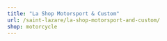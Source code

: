 ```yaml
---
title: "La Shop Motorsport & Custom"
url: /saint-lazare/la-shop-motorsport-and-custom/
shop: motorcycle
---
```


